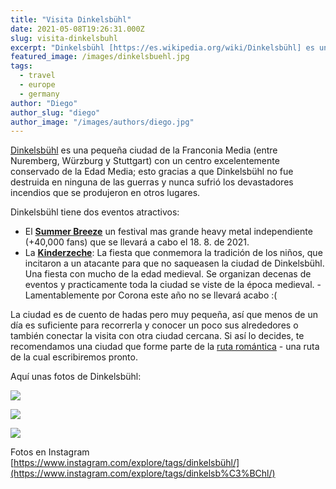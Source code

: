 ```yaml
---
title: "Visita Dinkelsbühl"
date: 2021-05-08T19:26:31.000Z
slug: visita-dinkelsbuhl
excerpt: "Dinkelsbühl [https://es.wikipedia.org/wiki/Dinkelsbühl] es una pequeña ciudad de la Franconia Media (entre Nuremberg, Würzburg y Stuttgart) con un centro excele..."
featured_image: /images/dinkelsbuehl.jpg
tags:
  - travel
  - europe
  - germany
author: "Diego"
author_slug: "diego"
author_image: "/images/authors/diego.jpg"
---
```


[Dinkelsbühl](https://es.wikipedia.org/wiki/Dinkelsbühl) es una pequeña ciudad de la Franconia Media (entre Nuremberg, Würzburg y Stuttgart) con un centro excelentemente conservado de la Edad Media; esto gracias a que Dinkelsbühl no fue destruida en ninguna de las guerras y nunca sufrió los devastadores incendios que se produjeron en otros lugares.

Dinkelsbühl tiene dos eventos atractivos:

*   El [**Summer Breeze**](https://www.summer-breeze.de/en/specials/bannerflyer/) un festival mas grande heavy metal independiente (+40,000 fans) que se llevará a cabo el 18. 8. de 2021.
*   La **[Kinderzeche](https://www.bavaria.by/experiences/city-country-culture/festivals/historical-festivals/kinderzeche-dinkelsbuehl/)**: La fiesta que conmemora la tradición de los niños, que incitaron a un atacante para que no saqueasen la ciudad de Dinkelsbühl. Una fiesta con mucho de la edad medieval. Se organizan decenas de eventos y practicamente toda la ciudad se viste de la época medieval. - Lamentablemente por Corona este año no se llevará acabo :(

La ciudad es de cuento de hadas pero muy pequeña, así que menos de un día es suficiente para recorrerla y conocer un poco sus alrededores o también conectar la visita con otra ciudad cercana. Si así lo decides, te recomendamos una ciudad que forme parte de la [ruta romántica](https://en.wikipedia.org/wiki/Romantic_Road) - una ruta de la cual escribiremos pronto.

Aquí unas fotos de Dinkelsbühl:

![](/images/dikelsb-hl_1.jpg)

![](/images/dinkelsb-hl_2.jpg)

![](/images/dinkelsb-hl_3.jpg)

Fotos en Instagram  
[https://www.instagram.com/explore/tags/dinkelsbühl/](https://www.instagram.com/explore/tags/dinkelsb%C3%BChl/)